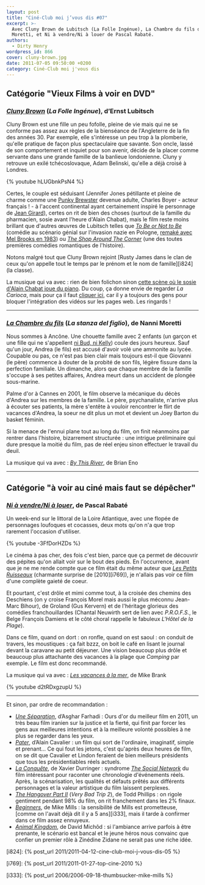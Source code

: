 ```yaml
---
layout: post
title: "Ciné-Club moi j’vous dis #07"
excerpt: >-
  Avec Cluny Brown de Lubitsch (La Folle Ingénue), La Chambre du fils de Nanni
  Moretti, et Ni à vendre/Ni à louer de Pascal Rabaté.
authors:
  - Dirty Henry
wordpress_id: 866
cover: cluny-brown.jpg
date: 2011-07-05 09:50:00 +0200
category: Ciné-Club moi j'vous dis
---
```


## Catégorie "Vieux Films à voir en DVD"

### [_Cluny Brown_][a] (_La Folle Ingénue_), d’Ernst Lubitsch

Cluny Brown est une fille un peu fofolle, pleine de vie mais qui ne se conforme
pas assez aux règles de la bienséance de l'Angleterre de la fin des années 30.
Par exemple, elle s'intéresse un peu trop à la plomberie, qu'elle pratique de
façon plus spectaculaire que savante. Son oncle, lassé de son comportement et
inquiet pour son avenir, décide de la placer comme servante dans une grande
famille de la banlieue londonienne. Cluny y retrouve un exilé tchécoslovaque,
Adam Belinski, qu'elle a déjà croisé à Londres.

{% youtube hLUGbnkPsN4 %}

Certes, le couple est séduisant (Jennifer Jones pétillante et pleine de charme
comme une [Punky Brewster][3] devenue adulte, Charles Boyer - acteur
français ! - à l'accent continental ayant certainement inspiré le personnage de
[Jean Girard][4]), certes on rit de bien des choses (surtout de la famille du
pharmacien, sosie avant l'heure d'Alain Chabat), mais le film reste moins
brillant que d'autres œuvres de Lubitsch telles que [_To Be or Not to Be_][b]
(comédie au scénario génial sur l'invasion nazie en Pologne, [remaké avec Mel
Brooks en 1983][c]) ou [_The Shop Around The Corner_][d] (une des toutes
premières comédies romantiques de l'histoire).

Notons malgré tout que Cluny Brown rejoint [Rusty James dans le clan de ceux
qu'on appelle tout le temps par le prénom et le nom de famille][i824] (la
classe).

La musique qui va avec : rien de bien folichon sinon [cette scène où le sosie
d'Alain Chabat joue du piano][5]. Du coup, ça donne envie de regarder _La
Carioca_, mais pour ça il faut [cliquer ici][6], car il y a toujours des gens
pour bloquer l'intégration des vidéos sur les pages web. Les ringards !

---

### [_La Chambre du fils_][e] (_La stanza del figlio_), de Nanni Moretti

Nous sommes à Ancône. Une chouette famille avec 2 enfants (un garçon et une
fille qui ne s'appellent [ni Bud, ni Kelly][7]) coule des jours heureux. Sauf
qu'un jour, Andrea (le fils) est accusé d'avoir volé une ammonite au lycée.
Coupable ou pas, ce n'est pas bien clair mais toujours est-il que Giovanni (le
père) commence à douter de la probité de son fils, légère fissure dans la
perfection familiale. Un dimanche, alors que chaque membre de la famille
s'occupe à ses petites affaires, Andrea meurt dans un accident de plongée
sous-marine.

Palme d'or à Cannes en 2001, le film observe la mécanique du décès d'Andrea sur
les membres de la famille. Le père, psychanaliste, n'arrive plus à écouter ses
patients, la mère s'entête à vouloir rencontrer le flirt de vacances d'Andrea,
la soeur ne dit plus un mot et devient un Joey Barton du basket féminin.

Si la menace de l'ennui plane tout au long du film, on finit néanmoins par
rentrer dans l'histoire, bizarrement structurée : une intrigue préliminaire qui
dure presque la moitié du film, pas de réel enjeu sinon effectuer le travail du
deuil.

La musique qui va avec : [_By This River_][1], de Brian Eno

---

## Catégorie "à voir au ciné mais faut se dépêcher"

### [_Ni à vendre/Ni à louer_][f], de Pascal Rabaté

Un week-end sur le littoral de la Loire Atlantique, avec une flopée de
personnages loufoques et cocasses, deux mots qu'on n'a que trop rarement
l'occasion d'utiliser.

{% youtube -3FfDorHZDs %}

Le cinéma à pas cher, des fois c'est bien, parce que ça permet de découvrir des
pépites qu'on allait voir sur le bout des pieds. En l'occurrence, avant que je
ne me rende compte que ce film était du même auteur que [_Les Petits
Ruisseaux_][g] (charmante surprise de [2010][i769]), je n'allais pas voir ce
film d'une complète gaieté de coeur.

Et pourtant, c'est drôle et mimi comme tout, à la croisée des chemins des
Deschiens (on y croise François Morel mais aussi le plus méconnu Jean-Marc
Bihour), de Groland (Gus Kervern) et de l'héritage glorieux des comédies
franchouillardes (Chantal Neuwirth sert de lien avec _P.R.O.F.S._, le Belge
François Damiens et le côté choral rappelle le fabuleux _L'Hôtel de la Plage_).

Dans ce film, quand on dort : on ronfle, quand on est saoul : on conduit de
travers, les moustiques : ça fait bzzz, on boit le café en lisant le journal
devant la caravane au petit déjeuner. Une vision beaucoup plus drôle et beaucoup
plus attachante des vacances à la plage que _Camping_ par exemple. Le film est
donc recommandé.

La musique qui va avec : [_Les vacances à la mer_][2], de Mike Brank

{% youtube d2tRDxgzupU %}

---

Et sinon, par ordre de recommandation :

- [_Une Séparation_][h], d’Asghar Farhadi : Ours d'or du meilleur film en 2011,
  un très beau film iranien sur la justice et la fierté, qui finit par forcer
  les gens aux meilleures intentions et à la meilleure volonté possibles à ne
  plus se regarder dans les yeux.
- [_Pater_][i], d’Alain Cavalier : un film qui sort de l'ordinaire, imaginatif,
  simple et prenant… Ce qui fout les jetons, c'est qu'après deux heures de film,
  on se dit que Cavalier et Lindon feraient de bien meilleurs présidents que
  tous les présidentiables réels actuels.
- [_La Conquête_][j], de Xavier Durringer : syndrome [_The Social Network_][k]
  du film intéressant pour raconter une chronologie d'événements réels. Après,
  la scénarisation, les qualités et défauts prêtés aux différents personnages et
  la valeur artistique du film laissent perplexes.
- [_The Hangover Part II_][l] (_Very Bad Trip 2_), de Todd Phillips : on rigole
  gentiment pendant 98% du film, on rit franchement dans les 2% finaux.
- [_Beginners_][m], de Mike Mills : la sensibilité de Mills est prometteuse,
  [comme on l'avait déjà dit il y a 5 ans][i333], mais il tarde à confirmer dans
  ce film assez ennuyeux.
- [_Animal Kingdom_][n], de David Michôd : si l'ambiance arrive parfois à être
  prenante, le scénario est bancal et le jeune héros nous convainc que confier
  un premier rôle à Zinédine Zidane ne serait pas une riche idée.

[i824]: {% post_url 2011/2011-04-12-cine-club-moi-j-vous-dis-05 %}

[i769]: {% post_url 2011/2011-01-27-top-cine-2010 %}

[i333]: {% post_url 2006/2006-09-18-thumbsucker-mike-mills %}

[1]: https://song.link/fr/i/724418782 "By This River, de Brian Eno"
[2]: https://song.link/fr/i/444346680 "Les Vacances à la Mer, de Mike Brank"
[3]: https://www.youtube.com/watch?v=lYL04hqPTP8 "Générique de Punky Brewster"
[4]:
  https://www.dailymotion.com/video/x3z07e
  "Talladega Nights - Ricky meets Jean Girard"
[5]: https://www.youtube.com/watch?v=i7NVoM9pv94&t=158s
[6]:
  https://www.youtube.com/watch?v=cfgfQoN-zHk
  "La Carioca dans La Cité de la Peur"
[7]:
  https://fr.wikipedia.org/wiki/Mari%C3%A9s,_deux_enfants
  "Mariés, deux enfants"
[a]: https://www.themoviedb.org/movie/52270-cluny-brown
[b]: https://www.themoviedb.org/movie/198-to-be-or-not-to-be
[c]: https://www.themoviedb.org/movie/22998-to-be-or-not-to-be
[d]: https://www.themoviedb.org/movie/20334-the-shop-around-the-corner
[e]: https://www.themoviedb.org/movie/11447-la-stanza-del-figlio
[f]: https://www.themoviedb.org/movie/79850-ni-vendre-ni-louer
[g]: https://www.themoviedb.org/movie/52350-les-petits-ruisseaux
[h]: https://www.themoviedb.org/movie/60243
[i]: https://www.themoviedb.org/movie/78162-pater
[j]: https://www.themoviedb.org/movie/65233-la-conquete
[k]: https://www.themoviedb.org/movie/37799-the-social-network
[l]: https://www.themoviedb.org/movie/45243-the-hangover-part-ii
[m]: https://www.themoviedb.org/movie/55347-beginners
[n]: https://www.themoviedb.org/movie/44629-animal-kingdom
